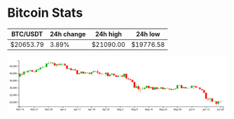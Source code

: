 # Bitcoin Stats

BTC/USDT|24h change|24h high|24h low|
|---|---|---|---|
|$20653.79|3.89%|$21090.00|$19776.58|

<img src="./chart.svg">
